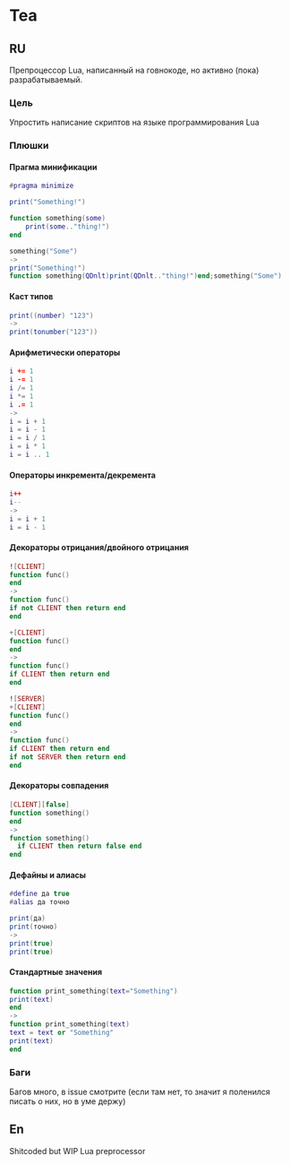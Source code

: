 # Tea

## RU
Препроцессор Lua, написанный на говнокоде, но активно (пока) разрабатываемый.
### Цель
Упростить написание скриптов на языке программирования Lua
### Плюшки
#### Прагма минификации
```lua
#pragma minimize

print("Something!")

function something(some)
	print(some.."thing!")
end

something("Some")
->
print("Something!")
function something(QDnlt)print(QDnlt.."thing!")end;something("Some")
```
#### Каст типов
```lua
print((number) "123")
->
print(tonumber("123"))
```
#### Арифметически операторы
```lua
i += 1
i -= 1
i /= 1
i *= 1
i .= 1
->
i = i + 1
i = i - 1
i = i / 1
i = i * 1
i = i .. 1
```
#### Операторы инкремента/декремента
```lua
i++
i--
->
i = i + 1
i = i - 1
```
#### Декораторы отрицания/двойного отрицания
```lua
![CLIENT]
function func()
end
->
function func()
if not CLIENT then return end
end
```
```lua
+[CLIENT]
function func()
end
->
function func()
if CLIENT then return end
end
```
```lua
![SERVER]
+[CLIENT]
function func()
end
->
function func()
if CLIENT then return end
if not SERVER then return end
end
```
#### Декораторы совпадения
```lua
[CLIENT][false]
function something()
end
->
function something()
  if CLIENT then return false end
end
```
#### Дефайны и алиасы
```lua
#define да true
#alias да точно

print(да)
print(точно)
->
print(true)
print(true)
```
#### Стандартные значения
```lua
function print_something(text="Something")
print(text)
end
->
function print_something(text)
text = text or "Something"
print(text)
end
```
### Баги
Багов много, в issue смотрите (если там нет, то значит я поленился писать о них, но в уме держу)
## En
Shitcoded but WIP Lua preprocessor
